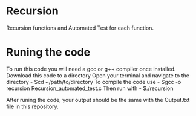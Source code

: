 Recursion
=========

Recursion functions and Automated Test for each function.

Runing the code
===============

To run this code you will need a gcc or g++ compiler
once installed.
Download this code to a directory
Open your terminal and navigate to the directory - $cd ~/path/to/directory
To compile the code use - $gcc -o recursion Recursion_automated_test.c
Then run with - $./recursion

After runing the code, your output should be the same with the Output.txt file 
in this repository.
